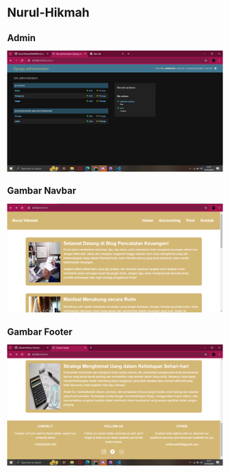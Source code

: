 # Nurul-Hikmah

## Admin
![Gambar](https://github.com/hikmahhh/Nurul-Hikmah/blob/main/ss%20web/Gambar%20Admin.png)

## Gambar Navbar
![Gambar](https://github.com/hikmahhh/Nurul-Hikmah/blob/main/ss%20web/Gambar%201.png)

## Gambar Footer
![Gambar](https://github.com/hikmahhh/Nurul-Hikmah/blob/main/ss%20web/Gambar%202.png)
